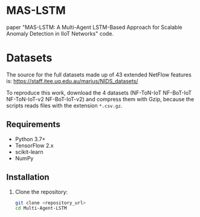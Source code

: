 # MAS-LSTM
paper "MAS-LSTM: A Multi-Agent LSTM-Based Approach for Scalable Anomaly Detection in IIoT Networks" code.
 
# Datasets

The source for the full datasets made up of 43 extended NetFlow features is:
https://staff.itee.uq.edu.au/marius/NIDS_datasets/

To reproduce this work, download the 4 datasets (NF-ToN-IoT NF-BoT-IoT NF-ToN-IoT-v2 NF-BoT-IoT-v2) and compress them with Gzip, because the scripts reads files with the extension `*.csv.gz`.

## Requirements
- Python 3.7+
- TensorFlow 2.x
- scikit-learn
- NumPy

## Installation
1. Clone the repository:
   ```bash
   git clone <repository_url>
   cd Multi-Agent-LSTM
   
